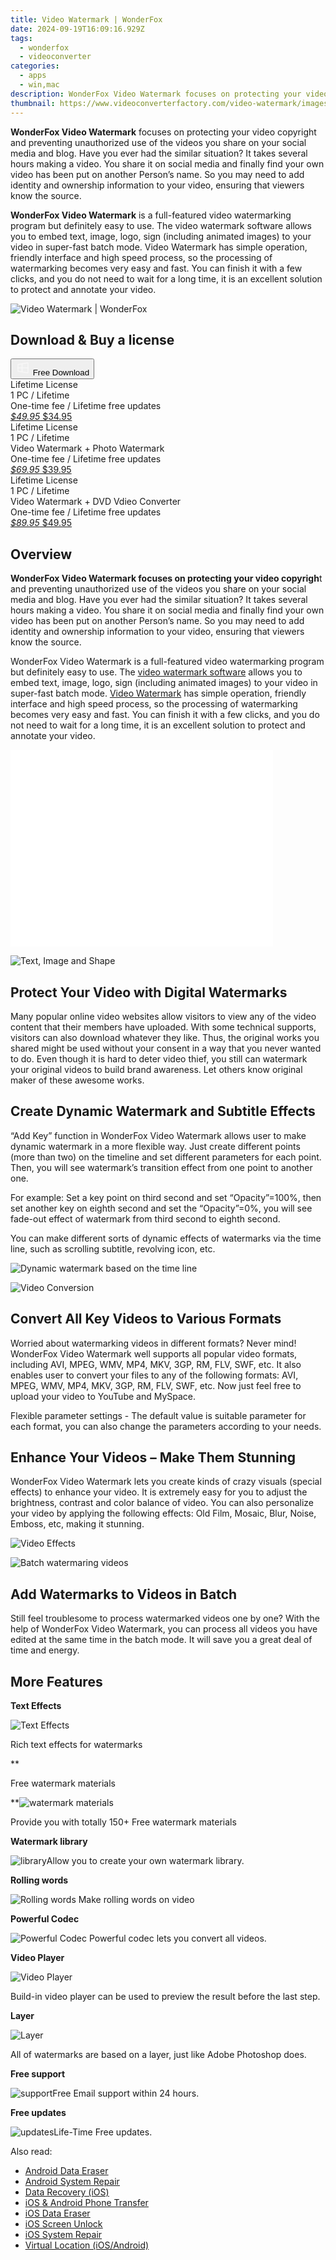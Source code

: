```yaml
---
title: Video Watermark | WonderFox
date: 2024-09-19T16:09:16.929Z
tags: 
  - wonderfox
  - videoconverter
categories: 
  - apps
  - win,mac
description: WonderFox Video Watermark focuses on protecting your video copyright and preventing unauthorized use of the videos you share on your social media and blog.
thumbnail: https://www.videoconverterfactory.com/video-watermark/images/box-buy.jpg
---
```


**WonderFox Video Watermark** focuses on protecting your video copyright and preventing unauthorized use of the videos you share on your social media and blog. Have you ever had the similar situation? It takes several hours making a video. You share it on social media and finally find your own video has been put on another Person’s name. So you may need to add identity and ownership information to your video, ensuring that viewers know the source.

**WonderFox Video Watermark** is a full-featured video watermarking program but definitely easy to use. The video watermark software allows you to embed text, image, logo, sign (including animated images) to your video in super-fast batch mode. Video Watermark has simple operation, friendly interface and high speed process, so the processing of watermarking becomes very easy and fast. You can finish it with a few clicks, and you do not need to wait for a long time, it is an excellent solution to protect and annotate your video.

![Video Watermark | WonderFox](https://www.videoconverterfactory.com/video-watermark/images/box-buy.jpg)

## Download & Buy a license


<div class="mx-auto flex items-center justify-center">
  <button 
  onclick="javascript:window.open('https://secure.avangate.com/order/checkout.php?PRODS=4578050&QTY=1&AFFILIATE=108875&CART=1&CARD=1', '_blank');
    window.open('https://www.videoconverterfactory.com/download/video-watermark.exe', '_blank');void(0);"
  class="flex flex-row font-bold rounded-lg text-lg w-48 h-16 bg-[#FF8014] text-[#ffffff] items-center justify-center p-2">
    <svg width="24px" height="24px" viewBox="0 0 24 24" xmlns="http://www.w3.org/2000/svg" color="#ffffff" fill="none" stroke="currentColor" stroke-width="3" stroke-linecap="round" stroke-linejoin="round"><path d="M4 16.9865V7.01353C4 6.71792 4.21531 6.46636 4.50737 6.42072L19.3074 4.10822C19.6713 4.05137 20 4.33273 20 4.70103V19.299C20 19.6673 19.6713 19.9486 19.3074 19.8918L4.50737 17.5793C4.21531 17.5336 4 17.2821 4 16.9865Z" stroke="#f8f7f7" stroke-width="1.5"></path><path d="M4 12H20" stroke="#f8f7f7" stroke-width="1.5"></path><path d="M10.5 5.5V18.5" stroke="#f8f7f7" stroke-width="1.5"></path></svg>
    <span class="font-medium mx-auto">Free Download</span>  
  </button>
</div>


<div class="mx-auto flex items-center justify-center">
  <div class="m-8 grid grid-cols-1 gap-6 xl:grid-cols-3">
    <div class="flex w-full flex-col rounded-2xl bg-[#ffffff] text-[#374151] shadow-xl xl:w-96">
      <div class="flex h-full flex-col p-8">
        <div class="pb-6 text-3xl font-bold">Lifetime License</div>
        <div class="pb-12 text-lg">
          1 PC / Lifetime
          <div class="text-xs">One-time fee / Lifetime free updates</div>
        </div>
        <div class="flex flex-col gap-3 text-base"></div>
        <div class="flex flex-grow"></div>
        <div class="flex pt-10">
          <a href="https://secure.avangate.com/order/checkout.php?PRODS=4578050&QTY=1&AFFILIATE=108875&CART=1&CARD=1" class="w-full transform cursor-pointer rounded-lg bg-[#7e22ce] p-3 text-center text-xl font-bold !text-[#ffffff] !no-underline transition-transform hover:bg-purple-800 active:scale-95"> 
            <em class="text-base line-through !text-[#c5c5c5]">$49.95</em>
            $34.95 
          </a>
        </div>
      </div>
    </div>
    <div class="flex w-full flex-col rounded-2xl bg-[#ffffff] text-[#374151] shadow-xl xl:w-96">
      <div class="flex h-full flex-col p-8">
        <div class="pb-6 text-3xl font-bold">Lifetime License</div>
        <div class="pb-12 text-lg">
          1 PC / Lifetime
          <div class="text-xs">Video Watermark + Photo Watermark</div>
          <div class="text-xs">One-time fee / Lifetime free updates</div>
        </div>
        <div class="flex flex-col gap-3 text-base"></div>
        <div class="flex flex-grow"></div>
        <div class="flex pt-10">
          <a href="https://secure.avangate.com/order/checkout.php?PRODS=4581793&QTY=1&AFFILIATE=108875&CART=1&CARD=1" class="w-full transform cursor-pointer rounded-lg bg-[#7e22ce] p-3 text-center text-xl font-bold !text-[#ffffff] !no-underline transition-transform hover:bg-purple-800 active:scale-95">
            <em class="text-base line-through !text-[#c5c5c5]">$69.95</em>
            $39.95
          </a>
        </div>
      </div>
    </div>
    <div class="flex w-full flex-col rounded-2xl bg-[#ffffff] text-[#374151] shadow-xl xl:w-96">
      <div class="flex h-full flex-col p-8">
        <div class="pb-6 text-3xl font-bold">Lifetime License</div>
        <div class="pb-12 text-lg">
          1 PC / Lifetime
          <div class="text-xs">Video Watermark + DVD Vdieo Converter</div>
          <div class="text-xs">One-time fee / Lifetime free updates</div>
        </div>
        <div class="flex flex-col gap-3 text-base"></div>
        <div class="flex flex-grow"></div>
        <div class="flex pt-10">
          <a href="https://secure.avangate.com/order/checkout.php?PRODS=4581792&QTY=1&AFFILIATE=108875&CART=1&CARD=1" class="w-full transform cursor-pointer rounded-lg bg-[#7e22ce] p-3 text-center text-xl font-bold !text-[#ffffff] !no-underline transition-transform hover:bg-purple-800 active:scale-95">
            <em class="text-base line-through !text-[#c5c5c5]">$89.95</em>
            $49.95
          </a>
        </div>
      </div>
    </div>
  </div>
</div>


## Overview

**WonderFox Video Watermark focuses on protecting your video copyrigh**t and preventing unauthorized use of the videos you share on your social media and blog. Have you ever had the similar situation? It takes several hours making a video. You share it on social media and finally find your own video has been put on another Person’s name. So you may need to add identity and ownership information to your video, ensuring that viewers know the source.

WonderFox Video Watermark is a full-featured video watermarking program but definitely easy to use. The [video watermark software](http://www.video-watermark.com/) allows you to embed text, image, logo, sign (including animated images) to your video in super-fast batch mode. [Video Watermark](http://www.aoaophoto.com/video-watermark-pro/) has simple operation, friendly interface and high speed process, so the processing of watermarking becomes very easy and fast. You can finish it with a few clicks, and you do not need to wait for a long time, it is an excellent solution to protect and annotate your video.

<iframe width="420" height="315" src="//www.youtube.com/embed/r7QNeWoMSdA" frameborder="0" title="Video Sample" allowfullscreen=""></iframe>

![Text, Image and Shape ](https://www.videoconverterfactory.com/video-watermark//images/item2.jpg)

## Protect Your Video with Digital Watermarks

Many popular online video websites allow visitors to view any of the video content that their members have uploaded. With some technical supports, visitors can also download whatever they like. Thus, the original works you shared might be used without your consent in a way that you never wanted to do. Even though it is hard to deter video thief, you still can watermark your original videos to build brand awareness. Let others know original maker of these awesome works.

## Create Dynamic Watermark and Subtitle Effects

“Add Key” function in WonderFox Video Watermark allows user to make dynamic watermark in a more flexible way. Just create different points (more than two) on the timeline and set different parameters for each point. Then, you will see watermark’s transition effect from one point to another one.

For example: Set a key point on third second and set “Opacity”=100%, then set another key on eighth second and set the “Opacity”=0%, you will see fade-out effect of watermark from third second to eighth second.

You can make different sorts of dynamic effects of watermarks via the time line, such as scrolling subtitle, revolving icon, etc.

![Dynamic watermark based on the time line](https://www.videoconverterfactory.com/video-watermark//images/item3.jpg)

![Video Conversion](https://www.videoconverterfactory.com/video-watermark//images/item4.jpg)

## Convert All Key Videos to Various Formats

Worried about watermarking videos in different formats? Never mind! WonderFox Video Watermark well supports all popular video formats, including AVI, MPEG, WMV, MP4, MKV, 3GP, RM, FLV, SWF, etc. It also enables user to convert your files to any of the following formats: AVI, MPEG, WMV, MP4, MKV, 3GP, RM, FLV, SWF, etc. Now just feel free to upload your video to YouTube and MySpace.

Flexible parameter settings - The default value is suitable parameter for each format, you can also change the parameters according to your needs.

## Enhance Your Videos – Make Them Stunning

WonderFox Video Watermark lets you create kinds of crazy visuals (special effects) to enhance your video. It is extremely easy for you to adjust the brightness, contrast and color balance of video. You can also personalize your video by applying the following effects: Old Film, Mosaic, Blur, Noise, Emboss, etc, making it stunning.

![Video Effects](https://www.videoconverterfactory.com/video-watermark//images/item5.jpg)

![Batch watermaring videos](https://www.videoconverterfactory.com/video-watermark//images/item6.jpg)

## Add Watermarks to Videos in Batch

Still feel troublesome to process watermarked videos one by one? With the help of WonderFox Video Watermark, you can process all videos you have edited at the same time in the batch mode. It will save you a great deal of time and energy.

## More Features

**Text Effects**

![Text Effects ](https://www.videoconverterfactory.com/video-watermark//images/more-txt.gif)

Rich text effects for watermarks

**

Free watermark materials

**![watermark materials](https://www.videoconverterfactory.com/video-watermark//images/more-iw.gif)

Provide you with totally 150+ Free watermark materials

**Watermark library**

![library](https://www.videoconverterfactory.com/video-watermark//images/more-lib.gif)Allow you to create your own watermark library.

**Rolling words**

![Rolling words ](https://www.videoconverterfactory.com/video-watermark//images/more-words.gif) Make rolling words on video

**Powerful Codec**

![Powerful Codec](https://www.videoconverterfactory.com/video-watermark//images/more-codes.gif) Powerful codec lets you convert all videos.

**Video Player**

![Video Player ](https://www.videoconverterfactory.com/video-watermark//images/more-player.gif)

Build-in video player can be used to preview the result before the last step.

**Layer**

![Layer](https://www.videoconverterfactory.com/video-watermark//images/more-layer.gif)

All of watermarks are based on a layer, just like Adobe Photoshop does.

**Free support**

![support](https://www.videoconverterfactory.com/video-watermark//images/email-service.gif)Free Email support within 24 hours.

**Free updates**

![updates](https://www.videoconverterfactory.com/video-watermark//images/more-update.gif)Life-Time Free updates.

<ins class="adsbygoogle"
      style="display:block"
      data-ad-client="ca-pub-7571918770474297"
      data-ad-slot="8358498916"
      data-ad-format="auto"
      data-full-width-responsive="true"></ins>

<span class="atpl-alsoreadstyle">Also read:</span>
<div><ul>
<li><a href="https://tools.techidaily.com/wondershare/drfone/android-data-eraser/"><u>Android Data Eraser</u></a></li>
<li><a href="https://tools.techidaily.com/wondershare/drfone/android-repair/"><u>Android System Repair</u></a></li>
<li><a href="https://tools.techidaily.com/wondershare/drfone/data-recovery-iphone/"><u>Data Recovery (iOS)</u></a></li>
<li><a href="https://tools.techidaily.com/wondershare/drfone/phone-switch/"><u>iOS & Android Phone Transfer</u></a></li>
<li><a href="https://tools.techidaily.com/wondershare/drfone/ios-data-eraser/"><u>iOS Data Eraser</u></a></li>
<li><a href="https://tools.techidaily.com/wondershare/drfone/iphone-unlock/"><u>iOS Screen Unlock </u></a></li>
<li><a href="https://tools.techidaily.com/wondershare/drfone/ios-system-repair/"><u>iOS System Repair</u></a></li>
<li><a href="https://tools.techidaily.com/wondershare/drfone/virtual-location-changer/"><u>Virtual Location (iOS/Android)</u></a></li>
</ul></div>


